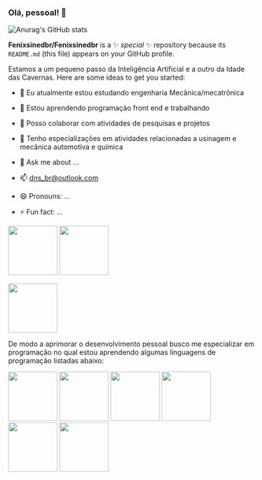 ### Olá, pessoal! 👋

![Anurag's GitHub stats](https://github-readme-stats.vercel.app/api?username=anuraghazra&show_icons=true&theme=transparent)


**Fenixsinedbr/Fenixsinedbr** is a ✨ _special_ ✨ repository because its `README.md` (this file) appears on your GitHub profile.

Estamos a um pequeno passo da Inteligência Artificial e a outro da Idade das Cavernas.
Here are some ideas to get you started:


- 🔭 Eu atualmente estou estudando engenharia Mecânica/mecatrônica
- 🌱 Estou aprendendo programação front end e trabalhando 

- 👯 Posso colaborar com atividades de pesquisas e projetos
- 🤔 Tenho especializações em atividades relacionadas a usinagem e mecânica automotiva e química
- 💬 Ask me about ...
- 📫 dns_br@outlook.com
- 😄 Pronouns: ...
- ⚡ Fun fact: ...

<img height="100" src="https://i.pinimg.com/originals/75/1b/72/751b72d5b429b4fc282008b409360111.png"/> <img height="100" src="https://img2.gratispng.com/20180421/kfe/kisspng-mechatronics-engineering-robotic-arm-technology-machinery-5adc0030e6a014.7454969415243674089447.jpg" />

<img height="100" src="https://cdn.jsdelivr.net/gh/devicons/devicon/icons/matlab/matlab-original.svg" />

De modo a aprimorar o desenvolvimento pessoal busco me especializar em programação no qual estou aprendendo algumas linguagens de programação listadas abaixo:

<img height="100" src="https://cdn.jsdelivr.net/gh/devicons/devicon/icons/linux/linux-original.svg" />  <img height="100" src="https://cdn.jsdelivr.net/gh/devicons/devicon/icons/github/github-original-wordmark.svg" /> <img height="100" src="https://cdn.jsdelivr.net/gh/devicons/devicon/icons/git/git-original-wordmark.svg" /> 
<img height="100" src="https://cdn.jsdelivr.net/gh/devicons/devicon/icons/html5/html5-original-wordmark.svg" /> 
<img height="100" src="https://cdn.jsdelivr.net/gh/devicons/devicon/icons/java/java-original-wordmark.svg" /> <img height="100" src="https://cdn.jsdelivr.net/gh/devicons/devicon/icons/ansible/ansible-original-wordmark.svg" />
          
          
          
          
          
          
  
 
          
          


          





